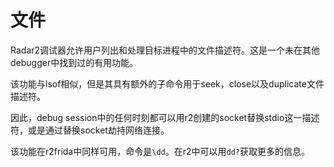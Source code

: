 # 文件

Radar2调试器允许用户列出和处理目标进程中的文件描述符。这是一个未在其他debugger中找到过的有用功能。

该功能与lsof相似，但是其具有额外的子命令用于seek，close以及duplicate文件描述符。

因此，debug session中的任何时刻都可以用r2创建的socket替换stdio这一描述符，或是通过替换socket劫持网络连接。

该功能在r2frida中同样可用，命令是`\dd`。在r2中可以用`dd?`获取更多的信息。
